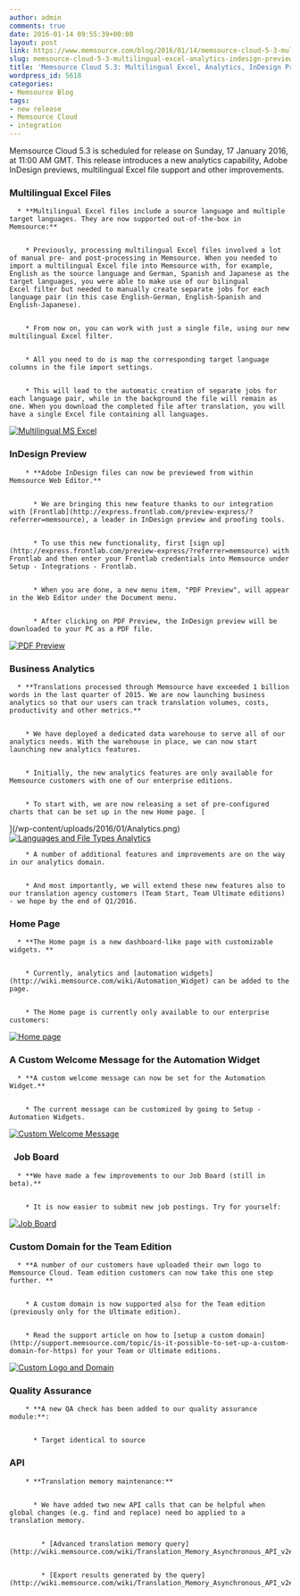 ```yaml
---
author: admin
comments: true
date: 2016-01-14 09:55:39+00:00
layout: post
link: https://www.memsource.com/blog/2016/01/14/memsource-cloud-5-3-multilingual-excel-analytics-indesign-preview/
slug: memsource-cloud-5-3-multilingual-excel-analytics-indesign-preview
title: 'Memsource Cloud 5.3: Multilingual Excel, Analytics, InDesign Preview'
wordpress_id: 5618
categories:
- Memsource Blog
tags:
- new release
- Memsource Cloud
- integration
---
```




Memsource Cloud 5.3 is scheduled for release on Sunday, 17 January 2016, at 11:00 AM GMT. This release introduces a new analytics capability, Adobe InDesign previews, multilingual Excel file support and other improvements.<!-- more -->


### Multilingual Excel Files







	
      * **Multilingual Excel files include a source language and multiple target languages. They are now supported out-of-the-box in Memsource:**

	
        * Previously, processing multilingual Excel files involved a lot of manual pre- and post-processing in Memsource. When you needed to import a multilingual Excel file into Memsource with, for example, English as the source language and German, Spanish and Japanese as the target languages, you were able to make use of our bilingual Excel filter but needed to manually create separate jobs for each language pair (in this case English-German, English-Spanish and English-Japanese).

	
        * From now on, you can work with just a single file, using our new multilingual Excel filter.

	
        * All you need to do is map the corresponding target language columns in the file import settings.

	
        * This will lead to the automatic creation of separate jobs for each language pair, while in the background the file will remain as one. When you download the completed file after translation, you will have a single Excel file containing all languages.







[![Multilingual MS Excel](/wp-content/uploads/2016/01/Multilingual-MS-Excel.png)](/wp-content/uploads/2016/01/Multilingual-MS-Excel.png)


### InDesign Preview








	
        * **Adobe InDesign files can now be previewed from within Memsource Web Editor.**

	
          * We are bringing this new feature thanks to our integration with [Frontlab](http://express.frontlab.com/preview-express/?referrer=memsource), a leader in InDesign preview and proofing tools.

	
          * To use this new functionality, first [sign up](http://express.frontlab.com/preview-express/?referrer=memsource) with Frontlab and then enter your Frontlab credentials into Memsource under Setup - Integrations - Frontlab.

	
          * When you are done, a new menu item, "PDF Preview", will appear in the Web Editor under the Document menu.

	
          * After clicking on PDF Preview, the InDesign preview will be downloaded to your PC as a PDF file.








[![PDF Preview](/wp-content/uploads/2016/01/PDF-Preview1.png)](/wp-content/uploads/2016/01/PDF-Preview1.png)


### Business Analytics







	
      * **Translations processed through Memsource have exceeded 1 billion words in the last quarter of 2015. We are now launching business analytics so that our users can track translation volumes, costs, productivity and other metrics.**

	
        * We have deployed a dedicated data warehouse to serve all of our analytics needs. With the warehouse in place, we can now start launching new analytics features.

	
        * Initially, the new analytics features are only available for Memsource customers with one of our enterprise editions.

	
        * To start with, we are now releasing a set of pre-configured charts that can be set up in the new Home page. [
](/wp-content/uploads/2016/01/Analytics.png)[![Languages and File Types Analytics](/wp-content/uploads/2016/01/Languages-and-File-Types-Analytics.png)](/wp-content/uploads/2016/01/Languages-and-File-Types-Analytics.png)

	
        * A number of additional features and improvements are on the way in our analytics domain.

	
        * And most importantly, we will extend these new features also to our translation agency customers (Team Start, Team Ultimate editions) - we hope by the end of Q1/2016.









### Home Page







	
      * **The Home page is a new dashboard-like page with customizable widgets. **

	
        * Currently, analytics and [automation widgets](http://wiki.memsource.com/wiki/Automation_Widget) can be added to the page.

	
        * The Home page is currently only available to our enterprise customers:







[![Home page](/wp-content/uploads/2016/01/Home-page2.png)](/wp-content/uploads/2016/01/Home-page2.png)


### A Custom Welcome Message for the Automation Widget







	
      * **A custom welcome message can now be set for the Automation Widget.**

	
        * The current message can be customized by going to Setup - Automation Widgets.







[![Custom Welcome Message](/wp-content/uploads/2016/01/Custom-Welcome-Message.png)](/wp-content/uploads/2016/01/Custom-Welcome-Message.png)


###   Job Board







	
      * **We have made a few improvements to our Job Board (still in beta).**

	
        * It is now easier to submit new job postings. Try for yourself:







[![Job Board](/wp-content/uploads/2016/01/Job-Board.png)](/wp-content/uploads/2016/01/Job-Board.png)


### Custom Domain for the Team Edition







	
      * **A number of our customers have uploaded their own logo to Memsource Cloud. Team edition customers can now take this one step further. **

	
        * A custom domain is now supported also for the Team edition (previously only for the Ultimate edition).

	
        * Read the support article on how to [setup a custom domain](http://support.memsource.com/topic/is-it-possible-to-set-up-a-custom-domain-for-https) for your Team or Ultimate editions.







[![Custom Logo and Domain](/wp-content/uploads/2016/01/Custom-Logo-and-Domain.png)](/wp-content/uploads/2016/01/Custom-Logo-and-Domain.png)


### Quality Assurance








	
        * **A new QA check has been added to our quality assurance module:**:

	
          * Target identical to source










### API








	
        * **Translation memory maintenance:**

	
          * We have added two new API calls that can be helpful when global changes (e.g. find and replace) need bo applied to a translation memory.

	
            * [Advanced translation memory query](http://wiki.memsource.com/wiki/Translation_Memory_Asynchronous_API_v2#Export_By_Query)

	
            * [Export results generated by the query](http://wiki.memsource.com/wiki/Translation_Memory_Asynchronous_API_v2#Download_Export)











